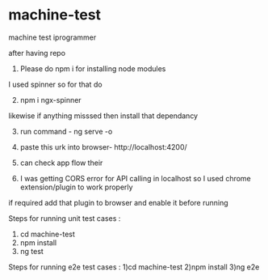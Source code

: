 # machine-test
machine test iprogrammer

after having repo

1) Please do npm i for installing node modules

I used spinner so for that do

2) npm i ngx-spinner

likewise if anything misssed then install that dependancy

3) run command - ng serve -o

4) paste this urk into browser- http://localhost:4200/

5) can check app flow their

6) I was getting CORS error for API calling in localhost so I used chrome extension/plugin to work properly

if required add that plugin to browser and enable it before running


Steps for running unit test cases :
 1) cd machine-test
 2) npm install
 3) ng test


Steps for running e2e test cases :
1)cd machine-test
2)npm install
3)ng e2e
